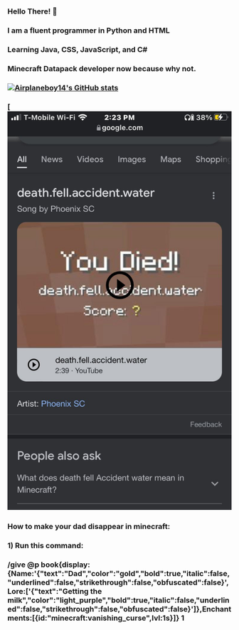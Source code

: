 ### Hello There! 👋
### I am a fluent programmer in Python and HTML
### Learning Java, CSS, JavaScript, and C#
### Minecraft Datapack developer now because why not.
### [![Airplaneboy14's GitHub stats](https://github-readme-stats.vercel.app/api?username=airplaneboy14mc)](https://github.com/anuraghazra/github-readme-stats)
### [![HMM](https://raw.githubusercontent.com/airplaneboy14mc/airplaneboy14mc/Main/hmm.jpg)

### How to make your dad disappear in minecraft:
### 1) Run this command:
### /give @p book{display:{Name:'{"text":"Dad","color":"gold","bold":true,"italic":false,"underlined":false,"strikethrough":false,"obfuscated":false}',Lore:['{"text":"Getting the milk","color":"light_purple","bold":true,"italic":false,"underlined":false,"strikethrough":false,"obfuscated":false}']},Enchantments:[{id:"minecraft:vanishing_curse",lvl:1s}]} 1

<!--
**airplaneboy14mc/airplaneboy14mc** is a ✨ _special_ ✨ repository because its `README.md` (this file) appears on your GitHub profile.

Here are some ideas to get you started:

- 🔭 I’m currently working on ...
- 🌱 I’m currently learning ...
- 👯 I’m looking to collaborate on ...
- 🤔 I’m looking for help with ...
- 💬 Ask me about ...
- 📫 How to reach me: ...
- 😄 Pronouns: ...
- ⚡ Fun fact: ...
-->
